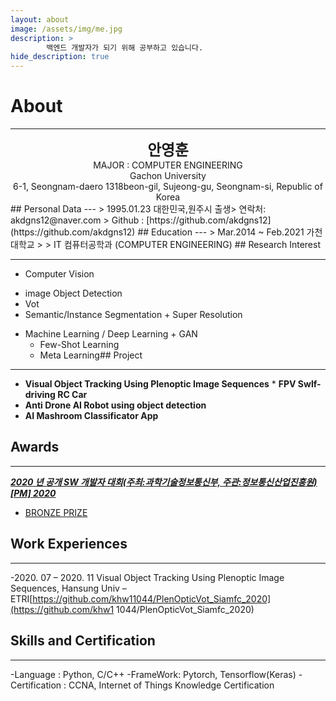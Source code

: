 ```yaml
---
layout: about
image: /assets/img/me.jpg
description: >
		백엔드 개발자가 되기 위해 공부하고 있습니다.
hide_description: true
---
```


# About
<!--author-->
***
<center>
<span style="font-size:170%;font-weight:bold"> 안영훈
</span>
</center>
<center>MAJOR : COMPUTER ENGINEERING</center>
<center>Gachon University</center>
<center>6-1, Seongnam-daero 1318beon-gil, Sujeong-gu, Seongnam-si, Republic of Korea</center>
## Personal Data
---
> 1995.01.23 대한민국,원주시 출생> 연락처: akdgns12@naver.com
> Github : [https://github.com/akdgns12](https://github.com/akdgns12) ## Education
---
> Mar.2014 ~ Feb.2021 가천대학교
>
> IT 컴퓨터공학과 (COMPUTER ENGINEERING)
## Research Interest
 
---
* Computer Vision
+ image Object Detection
+ Vot
+ Semantic/Instance Segmentation + Super Resolution
* Machine Learning / Deep Learning + GAN
    + Few-Shot Learning
    + Meta Learning## Project
---
* **Visual Object Tracking Using Plenoptic Image Sequences** * **FPV Swlf-driving RC Car**
* **Anti Drone AI Robot using object detection**
* **AI Mashroom Classificator App**
## Awards
---
[***2020 년 공개 SW 개발자 대회(주최:과학기술정보통신부, 주관:정보통신산업진흥원)[PM] 2020***](https://www.youtube.com/watch?v=ah9MZQ0PjMI&t=60s)
- [BRONZE PRIZE](https://blog.naver.com/khw11044/222152408161)</a>
## Work Experiences
---
-2020. 07 – 2020. 11
Visual Object Tracking Using Plenoptic Image Sequences, Hansung Univ – ETRI[https://github.com/khw11044/PlenOpticVot_Siamfc_2020](https://github.com/khw1 1044/PlenOpticVot_Siamfc_2020)
## Skills and Certification
---
-Language : Python, C/C++
-FrameWork: Pytorch, Tensorflow(Keras)
-Certification : CCNA, Internet of Things Knowledge Certification